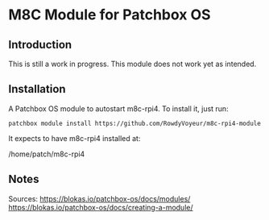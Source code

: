# M8C Module for Patchbox OS

## Introduction
This is still a work in progress. This module does not work yet as intended.

## Installation

A Patchbox OS module to autostart m8c-rpi4. To install it, just run:
```
patchbox module install https://github.com/RowdyVoyeur/m8c-rpi4-module
```

It expects to have m8c-rpi4 installed at:

/home/patch/m8c-rpi4

## Notes

Sources:
https://blokas.io/patchbox-os/docs/modules/
https://blokas.io/patchbox-os/docs/creating-a-module/
